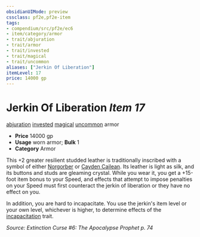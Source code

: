 ```yaml
---
obsidianUIMode: preview
cssclass: pf2e,pf2e-item
tags:
- compendium/src/pf2e/ec6
- item/category/armor
- trait/abjuration
- trait/armor
- trait/invested
- trait/magical
- trait/uncommon
aliases: ["Jerkin Of Liberation"]
itemLevel: 17
price: 14000 gp
---
```

# Jerkin Of Liberation *Item 17*  
[abjuration](../../../rules/traits/abjuration.md)  [invested](../../../rules/traits/invested.md)  [magical](../../../rules/traits/magical.md)  [uncommon](../../../rules/traits/uncommon.md)  armor  

- **Price** 14000 gp
- **Usage** worn armor; **Bulk** 1
- **Category** Armor

This +2 greater resilient studded leather is traditionally inscribed with a symbol of either [Norgorber](../../setting/deities/norgorber.md) or [Cayden Cailean](../../setting/deities/cayden-cailean.md). Its leather is light as silk, and its buttons and studs are gleaming crystal. While you wear it, you get a +15-foot item bonus to your Speed, and effects that attempt to impose penalties on your Speed must first counteract the jerkin of liberation or they have no effect on you.

In addition, you are hard to incapacitate. You use the jerkin's item level or your own level, whichever is higher, to determine effects of the [incapacitation](../../../rules/traits/incapacitation.md) trait.

*Source: Extinction Curse #6: The Apocalypse Prophet p. 74*